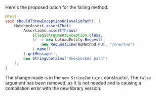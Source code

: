 Here's the proposed patch for the failing method:

```java
@Test
void shouldThrowExceptionOnInvalidPath() {
    MatcherAssert.assertThat(
        Assertions.assertThrows(
            IllegalArgumentException.class,
            () -> new UploadEntity.Request(
                new RequestLine(RqMethod.PUT, "/one/two")
            ).name()
        ).getMessage(),
        new StringContains("Unexpected path")
    );
}
```

The change made is in the `new StringContains` constructor. The `false` argument has been removed, as it is not needed and is causing a compilation error with the new library version.